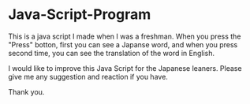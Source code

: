 # Java-Script-Program


This is a java script I made when I was a freshman.  When you press the "Press" botton, first you can see a Japanse word, and when you press second time, you can see the translation of the word in English.

I would like to improve this Java Script for the Japanese leaners.  Please give me any suggestion and reaction if you have.

Thank you.
